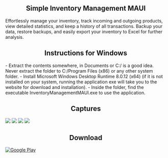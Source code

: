 <h2 align="center">Simple Inventory Management MAUI</h2>
<p align="left">

Effortlessly manage your inventory, track incoming and outgoing products, view detailed statistics, and keep a history of all transactions. Backup your data, restore backups, and easily export your inventory to Excel for further analysis.

<h2 align="center">Instructions for Windows</h2>
<p align="left">
- Extract the contents somewhere, in Documents or C:/ is a good idea. Never extract the folder to C:/Program Files (x86) or any other system folder.
- Install Microsoft Windows Desktop Runtime 8.0.12 (x64) (if it is not installed on your system, running the application exe will take you to the website for download and installation).
- Inside the folder, find the executable InventoryManagementMAUI.exe to use the application.

<h2 align="center">Captures</h2>
<p align="left">

<img src="./InventoryManagementMAUI/Captures/1.png">
<img src="./InventoryManagementMAUI/Captures/2.png">
<img src="./InventoryManagementMAUI/Captures/3.png">
<img src="./InventoryManagementMAUI/Captures/4.png">

<h2 align="center">Download</h2>
<p align="left">

[![Google Play](https://upload.wikimedia.org/wikipedia/commons/7/78/Google_Play_Store_badge_EN.svg)](https://play.google.com/store/apps/details?id=com.lextrack.inventorymanagementmaui)
